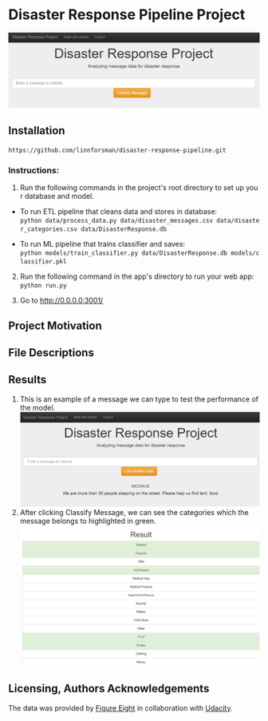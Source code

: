 # Disaster Response Pipeline Project
![Intro Picture](app/static/Disaster_Project.png)
## Installation
```
https://github.com/linnforsman/disaster-response-pipeline.git
```
### Instructions:
1. Run the following commands in the project's root directory to set up your database and model.
 - To run ETL pipeline that cleans data and stores in database: `python data/process_data.py data/disaster_messages.csv data/disaster_categories.csv data/DisasterResponse.db`

 - To run ML pipeline that trains classifier and saves: `python models/train_classifier.py data/DisasterResponse.db models/classifier.pkl`

2. Run the following command in the app's directory to run your web app: `python run.py`

3. Go to http://0.0.0.0:3001/

## Project Motivation

## File Descriptions

## Results
1. This is an example of a message we can type to test the performance of the model.
![Disaster Response Pipeline](app/static/Disaster_R_Project_test1.png)
2. After clicking Classify Message, we can see the categories which the message belongs to highlighted in green.
![Disaster Response Pipeline](app/static/Result_Disaster_2.png)
## Licensing, Authors Acknowledgements
The data was provided by [Figure Eight](https://appen.com) in collaboration with [Udacity]().